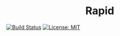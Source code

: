 <h1 align="center">Rapid</h1>

[![Build Status](https://travis-ci.org/Kiricon/Rapid.svg?branch=master)](https://travis-ci.org/Kiricon/Rapid)
[![License: MIT](https://img.shields.io/badge/License-MIT-yellow.svg)](https://opensource.org/licenses/MIT)